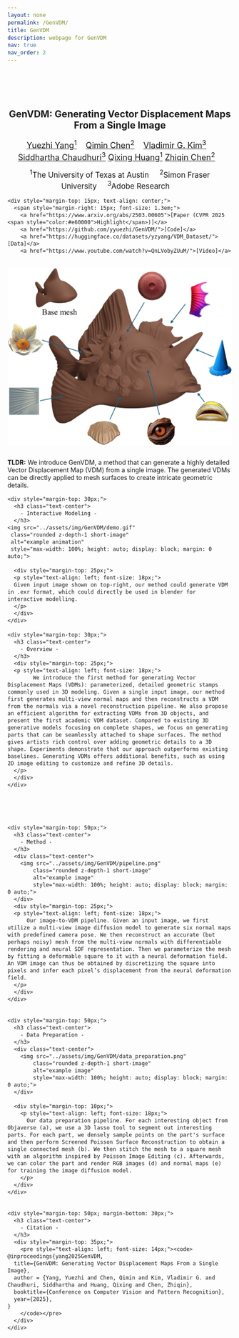```yaml
---
layout: none
permalink: /GenVDM/
title: GenVDM
description: webpage for GenVDM
nav: true
nav_order: 2
---
```



<html lang="en">

<head>
  <!-- Required meta tags -->
  <meta charset="utf-8">
  <meta name="viewport" content="width=device-width, initial-scale=1, shrink-to-fit=no">
  <script src="https://polyfill.io/v3/polyfill.min.js?features=es6"></script>
  <script id="MathJax-script" async
          src="https://cdn.jsdelivr.net/npm/mathjax@3/es5/tex-mml-chtml.js">
  </script>

  <!-- Bootstrap CSS -->
  <link rel="stylesheet" href="https://maxcdn.bootstrapcdn.com/bootstrap/4.0.0/css/bootstrap.min.css"
    integrity="sha384-Gn5384xqQ1aoWXA+058RXPxPg6fy4IWvTNh0E263XmFcJlSAwiGgFAW/dAiS6JXm" crossorigin="anonymous">

  <title>GenVDM</title>


  <style>
    .short-image {
      height: 400px; /* Adjust to your preferred height */
      width: auto;
    }
  </style>

</head>

<body>

  <div class="container">
    <div style="text-align: center; margin-top: 100px;">
      <h2> GenVDM: Generating Vector Displacement Maps From a Single Image </h2>
      <div style="margin-top: 15px;">
        <span style="margin-right: 15px; font-size: 1.3em;"><a href="https://yyuezhi.github.io/">Yuezhi Yang<sup>1</sup></a> </span>
        <span style="margin-right: 15px; font-size: 1.3em;"><a href="https://qiminchen.github.io/">Qimin Chen<sup>2</sup></a> </span>
        <span style="margin-right: 15px; font-size: 1.3em;"><a href="http://www.vovakim.com/">Vladimir G. Kim<sup>3</sup></a> </span>
        <span style="font-size: 1.3em;"><a href="https://www.cse.iitb.ac.in/~sidch/">Siddhartha Chaudhuri<sup>3</sup></a> </span>
        <span style="font-size: 1.3em;"><a href="https://www.cs.utexas.edu/~huangqx/">Qixing Huang<sup>1</sup></a> </span>
        <span style="margin-right: 15px; font-size: 1.3em;"><a href="https://czq142857.github.io/">Zhiqin Chen<sup>2</sup></a> </span>
      </div>
      <div style="margin-top: 15px;">
        <span style="margin-right: 20px; font-size: 1.2em;"><sup>1</sup>The University of Texas at Austin</span>
        <span style="margin-right: 20px; font-size: 1.2em;"><sup>2</sup>Simon Fraser University</span>
        <span style="margin-right: 20px; font-size: 1.2em;"><sup>3</sup>Adobe Research</span>
      </div>
    </div>

    <div style="margin-top: 15px; text-align: center;">
      <span style="margin-right: 15px; font-size: 1.3em;">
        <a href="https://www.arxiv.org/abs/2503.00605">[Paper (CVPR 2025 <span style="color:#e60000">Highlight</span>)]</a>
        <a href="https://github.com/yyuezhi/GenVDM/">[Code]</a>
        <a href="https://huggingface.co/datasets/yzyang/VDM_Dataset/">[Data]</a>
        <a href="https://www.youtube.com/watch?v=QnLVobyZUuM/">[Video]</a>


  <div style="margin-top: 30px;">
    <div class="text-center">
      <img src="../assets/img/GenVDM/Teaser.png" class="img-fluid rounded z-depth-1 short-image" alt="example image">
    </div>
    <div style="margin-top: 25px;">
      <p>
        <strong>TLDR:</strong> We introduce GenVDM, a method that can generate
        a highly detailed Vector Displacement Map (VDM) from a single
         image. The generated VDMs can be directly applied to mesh
        surfaces to create intricate geometric details.
      </p>
    </div>
  </div>

    <div style="margin-top: 30px;">
      <h3 class="text-center">
        - Interactive Modeling -
      </h3>
    <img src="../assets/img/GenVDM/demo.gif" 
     class="rounded z-depth-1 short-image" 
     alt="example animation" 
     style="max-width: 100%; height: auto; display: block; margin: 0 auto;">

      <div style="margin-top: 25px;">
      <p style="text-align: left; font-size: 18px;">
      Given input image shown on top-right, our method could generate VDM in .exr format, which could directly be used in blender for interactive modelling.
      </p>
      </div>
    </div>    

    <div style="margin-top: 30px;">
      <h3 class="text-center">
        - Overview -
      </h3>
      <div style="margin-top: 25px;">
      <p style="text-align: left; font-size: 18px;">
            We introduce the first method for generating Vector Displacement Maps (VDMs): parameterized, detailed geometric stamps commonly used in 3D modeling. Given a single input image, our method first generates multi-view normal maps and then reconstructs a VDM from the normals via a novel reconstruction pipeline. We also propose an efficient algorithm for extracting VDMs from 3D objects, and present the first academic VDM dataset. Compared to existing 3D generative models focusing on complete shapes, we focus on generating parts that can be seamlessly attached to shape surfaces. The method gives artists rich control over adding geometric details to a 3D shape. Experiments demonstrate that our approach outperforms existing baselines. Generating VDMs offers additional benefits, such as using 2D image editing to customize and refine 3D details. 
      </p>
      </div>
    </div>





    <div style="margin-top: 50px;">
      <h3 class="text-center">
        - Method -
      </h3>
      <div class="text-center">
        <img src="../assets/img/GenVDM/pipeline.png" 
            class="rounded z-depth-1 short-image" 
            alt="example image" 
            style="max-width: 100%; height: auto; display: block; margin: 0 auto;">
      </div>
      <div style="margin-top: 25px;">
      <p style="text-align: left; font-size: 18px;">
          Our image-to-VDM pipeline. Given an input image, we first utilize a multi-view image diffusion model to generate six normal maps with predefined camera pose. We then reconstruct an accurate (but perhaps noisy) mesh from the multi-view normals with differentiable rendering and neural SDF representation. Then we parameterize the mesh by fitting a deformable square to it with a neural deformation field. An VDM image can thus be obtained by discretizing the square into pixels and infer each pixel’s displacement from the neural deformation field.
      </p>
      </div>
    </div>


    <div style="margin-top: 50px;">
      <h3 class="text-center">
        - Data Preparation -
      </h3>
      <div class="text-center">
        <img src="../assets/img/GenVDM/data_preparation.png" 
            class="rounded z-depth-1 short-image" 
            alt="example image" 
            style="max-width: 100%; height: auto; display: block; margin: 0 auto;">
      </div>

      <div style="margin-top: 10px;">
        <p style="text-align: left; font-size: 18px;">
          Our data preparation pipeline. For each interesting object from Objaverse (a), we use a 3D lasso tool to segment out interesting parts. For each part, we densely sample points on the part's surface and then perform Screened Poisson Surface Reconstruction to obtain a single connected mesh (b). We then stitch the mesh to a square mesh with an algorithm inspired by Poisson Image Editing (c). Afterwards, we can color the part and render RGB images (d) and normal maps (e) for training the image diffusion model.
        </p>
      </div>
    </div>


    <div style="margin-top: 50px; margin-bottom: 30px;">
      <h3 class="text-center">
        - Citation -
      </h3>
      <div style="margin-top: 35px;">
        <pre style="text-align: left; font-size: 14px;"><code>
    @inproceedings{yang2025GenVDM,
      title={GenVDM: Generating Vector Displacement Maps From a Single Image},
      author = {Yang, Yuezhi and Chen, Qimin and Kim, Vladimir G. and Chaudhuri, Siddhartha and Huang, Qixing and Chen, Zhiqin},
      booktitle={Conference on Computer Vision and Pattern Recognition},
      year={2025},
    }
        </code></pre>
      </div>
    </div>

